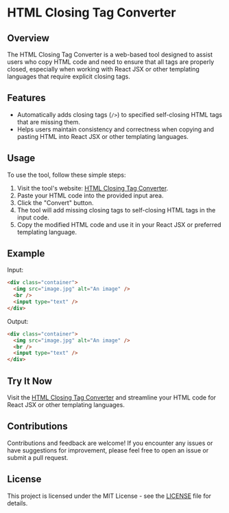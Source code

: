 # HTML Closing Tag Converter

## Overview

The HTML Closing Tag Converter is a web-based tool designed to assist users who copy HTML code and need to ensure that all tags are properly closed, especially when working with React JSX or other templating languages that require explicit closing tags.

## Features

- Automatically adds closing tags (`/>`) to specified self-closing HTML tags that are missing them.
- Helps users maintain consistency and correctness when copying and pasting HTML into React JSX or other templating languages.

## Usage

To use the tool, follow these simple steps:

1. Visit the tool's website: [HTML Closing Tag Converter](https://niradler.github.io/html-closing-tag/public/).
2. Paste your HTML code into the provided input area.
3. Click the "Convert" button.
4. The tool will add missing closing tags to self-closing HTML tags in the input code.
5. Copy the modified HTML code and use it in your React JSX or preferred templating language.

## Example

Input:

```html
<div class="container">
  <img src="image.jpg" alt="An image" />
  <br />
  <input type="text" />
</div>
```

Output:

```html
<div class="container">
  <img src="image.jpg" alt="An image" />
  <br />
  <input type="text" />
</div>
```

## Try It Now

Visit the [HTML Closing Tag Converter](https://niradler.github.io/html-closing-tag/public/) and streamline your HTML code for React JSX or other templating languages.

## Contributions

Contributions and feedback are welcome! If you encounter any issues or have suggestions for improvement, please feel free to open an issue or submit a pull request.

## License

This project is licensed under the MIT License - see the [LICENSE](MIT) file for details.
